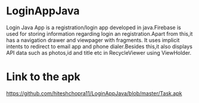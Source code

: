 # LoginAppJava

Login Java App is a registration/login app developed in java.Firebase is used for storing information regarding login an registration.Apart from this,it has a navigation drawer and viewpager with fragments. It uses implicit intents to redirect to email app and phone dialer.Besides this,it also displays API data such as photos,id and title etc in RecycleViewer using ViewHolder.

# Link to the apk

https://github.com/hiteshchopra11/LoginAppJava/blob/master/Task.apk
